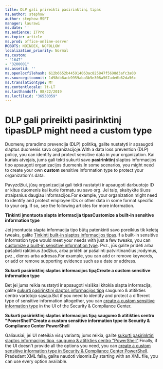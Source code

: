```yaml
---
title: DLP gali prireikti pasirinktinį tipas
ms.author: stephow
author: stephow-MSFT
manager: laurawi
ms.date: ''
ms.audience: ITPro
ms.topic: article
ms.prod: office-online-server
ROBOTS: NOINDEX, NOFOLLOW
localization_priority: Normal
ms.custom:
- "1647"
- "3200001"
ms.assetid: ''
ms.openlocfilehash: 612b6652b445914063ac825847f5698d3afc3a00
ms.sourcegitcommit: 1d98db8acb9959aba3b5e308a567ade6b62da56c
ms.translationtype: MT
ms.contentlocale: lt-LT
ms.lasthandoff: 08/22/2019
ms.locfileid: "36530359"
---
```

# <a name="dlp-might-need-a-custom-type"></a><span data-ttu-id="64d1c-102">DLP gali prireikti pasirinktinį tipas</span><span class="sxs-lookup"><span data-stu-id="64d1c-102">DLP might need a custom type</span></span>

<span data-ttu-id="64d1c-103">Duomenų praradimo prevencija (DLP) politiką, galite nustatyti ir apsaugoti slaptus duomenis savo organizacijoje.</span><span class="sxs-lookup"><span data-stu-id="64d1c-103">With a data loss prevention (DLP) policy, you can identify and protect sensitive data in your organization.</span></span> <span data-ttu-id="64d1c-104">Kai kuriais atvejais, jums gali tekti sukurti savo **pasirinktinį** slaptos informacijos tipo apsaugoti organizacijos duomenis.</span><span class="sxs-lookup"><span data-stu-id="64d1c-104">In some scenarios, you might need to create your own **custom** sensitive information type to protect your organization's data.</span></span>

<span data-ttu-id="64d1c-105">Pavyzdžiui, jūsų organizacijai gali tekti nustatyti ir apsaugoti darbuotojo ID ar kitus duomenis kai kurie formatu su savo org. Jei taip, skaitykite šiuos straipsnius daugiau informacijos.</span><span class="sxs-lookup"><span data-stu-id="64d1c-105">For example, your organization might need to identify and protect employee IDs or other data in some format specific to your org. If so, see the following articles for more information.</span></span>
  
 <span data-ttu-id="64d1c-106">**Tinkinti įmontuota slapta informacija tipas**</span><span class="sxs-lookup"><span data-stu-id="64d1c-106">**Customize a built-in sensitive information type**</span></span>
  
<span data-ttu-id="64d1c-107">Jei įmontuota slapta informacija tipo būtų patenkinti savo poreikius tik keletą tweaks, galite [Tinkinti built-in slaptos informacijos tipas](https://docs.microsoft.com/office365/securitycompliance/customize-a-built-in-sensitive-information-type).</span><span class="sxs-lookup"><span data-stu-id="64d1c-107">If a built-in sensitive information type would meet your needs with just a few tweaks, you can [customize a built-in sensitive information type](https://docs.microsoft.com/office365/securitycompliance/customize-a-built-in-sensitive-information-type).</span></span> <span data-ttu-id="64d1c-108">Pvz., jūs galite pridėti arba pašalinti raktinius žodžius, arba pridėti ar pašalinti patvirtinančius įrodymus, pvz., dienos arba adresas.</span><span class="sxs-lookup"><span data-stu-id="64d1c-108">For example, you can add or remove keywords, or add or remove supporting evidence such as a date or address.</span></span>
  
 <span data-ttu-id="64d1c-109">**Sukurti pasirinktinį slaptos informacijos tipą**</span><span class="sxs-lookup"><span data-stu-id="64d1c-109">**Create a custom sensitive information type**</span></span>
  
<span data-ttu-id="64d1c-110">Bet jei jums reikia nustatyti ir apsaugoti visiškai kitokia slapta informacija, galite [sukurti pasirinktinį slaptos informacijos tipą](https://docs.microsoft.com/office365/securitycompliance/create-a-custom-sensitive-information-type) saugumo & atitikties centro vartotojo sąsaja.</span><span class="sxs-lookup"><span data-stu-id="64d1c-110">But if you need to identify and protect a different type of sensitive information altogether, you can [create a custom sensitive information type](https://docs.microsoft.com/office365/securitycompliance/create-a-custom-sensitive-information-type) in the UI of the Security & Compliance Center.</span></span>
  
<span data-ttu-id="64d1c-111">**Sukurti pasirinktinį slaptos informacijos tipą saugumo & atitikties centro "PowerShell"**</span><span class="sxs-lookup"><span data-stu-id="64d1c-111">**Create a custom sensitive information type in Security & Compliance Center PowerShell**</span></span>

<span data-ttu-id="64d1c-112">Galiausiai, jei UI neteikia visų variantų jums reikia, galite [sukurti pasirinktinį slaptos informacijos tipą, saugumo & atitikties centro "PowerShell"](https://docs.microsoft.com/office365/securitycompliance/create-a-custom-sensitive-information-type-in-scc-powershell).</span><span class="sxs-lookup"><span data-stu-id="64d1c-112">Finally, if the UI doesn't provide all the options you need, you can [create a custom sensitive information type in Security & Compliance Center PowerShell](https://docs.microsoft.com/office365/securitycompliance/create-a-custom-sensitive-information-type-in-scc-powershell).</span></span> <span data-ttu-id="64d1c-113">Pradedant XML failą, galite naudoti visomis.</span><span class="sxs-lookup"><span data-stu-id="64d1c-113">By starting with an XML file, you can use every option available.</span></span>
